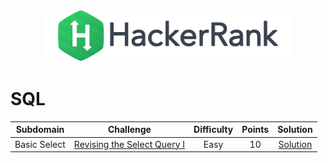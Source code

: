 <p align="center">
    <a href="https://www.hackerrank.com/DavidODW">
        <img height=85 src="hackerrank.svg">
    </a>
</p>

# SQL

|  Subdomain   |                                           Challenge                                            | Difficulty | Points |                            Solution                            |
| :----------: | :--------------------------------------------------------------------------------------------: | :--------: | :----: | :------------------------------------------------------------: |
| Basic Select | [Revising the Select Query I](https://www.hackerrank.com/challenges/revising-the-select-query) |    Easy    |   10   | [Solution](SQL/Basic%20Select/revising-the-select-query-i.sql) |
